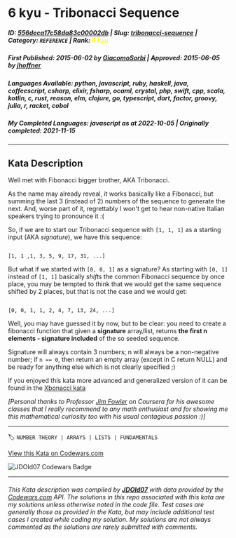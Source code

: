 # 6 kyu - Tribonacci Sequence

##### **ID**: [556deca17c58da83c00002db](https://www.codewars.com/kata/556deca17c58da83c00002db) | **Slug**: [tribonacci-sequence](https://www.codewars.com/kata/556deca17c58da83c00002db) | **Category**: `REFERENCE` | **Rank**: <span style="color:yellow">6 kyu</span>

##### **First Published**: 2015-06-02 ***by*** [GiacomoSorbi](https://www.codewars.com/users/GiacomoSorbi) | **Approved**: 2015-06-05 ***by*** [jhoffner](https://www.codewars.com/users/jhoffner)

##### **Languages Available**: python, javascript, ruby, haskell, java, coffeescript, csharp, elixir, fsharp, ocaml, crystal, php, swift, cpp, scala, kotlin, c, rust, reason, elm, clojure, go, typescript, dart, factor, groovy, julia, r, racket, cobol

##### **My Completed Languages**: javascript ***as at*** 2022-10-05 | **Originally completed**: 2021-11-15

---

## Kata Description


Well met with Fibonacci bigger brother, AKA Tribonacci.



As the name may already reveal, it works basically like a Fibonacci, but summing the last 3 (instead of 2) numbers of the sequence to generate the next. And, worse part of it, regrettably I won't get to hear non-native Italian speakers trying to pronounce it :(



So, if we are to start our Tribonacci sequence with `[1, 1, 1]` as a starting input (AKA *signature*), we have this sequence:



```

[1, 1 ,1, 3, 5, 9, 17, 31, ...]

```



But what if we started with `[0, 0, 1]` as a signature? As starting with `[0, 1]` instead of `[1, 1]` basically *shifts* the common Fibonacci sequence by once place, you may be tempted to think that we would get the same sequence shifted by 2 places, but that is not the case and we would get:



```

[0, 0, 1, 1, 2, 4, 7, 13, 24, ...]

```



Well, you may have guessed it by now, but to be clear: you need to create a fibonacci function that given a **signature** array/list, returns **the first n elements - signature included** of the so seeded sequence.



Signature will always contain 3 numbers; n will always be a non-negative number; if `n == 0`, then return an empty array (except in C return NULL) and be ready for anything else which is not clearly specified ;)



If you enjoyed this kata more advanced and generalized version of it can be found in the <a href="http://www.codewars.com/kata/fibonacci-tribonacci-and-friends"  target="_blank" title="Xbonacci sequence">Xbonacci kata</a>



*[Personal thanks to Professor <a href="https://www.coursera.org/instructor/jimfowler" target="_blank" title="Jim Fowler">Jim Fowler</a> on Coursera for his awesome classes that I really recommend to any math enthusiast and for showing me this mathematical curiosity too with his usual contagious passion :)]*

---


🏷 `NUMBER THEORY | ARRAYS | LISTS | FUNDAMENTALS`


[View this Kata on Codewars.com](https://www.codewars.com/kata/556deca17c58da83c00002db)

![](https://www.codewars.com/users/jdold07/badges/large "JDOld07 Codewars Badge")

---

###### *This Kata description was compiled by [**JDOld07**](https://tpstech.dev) with data provided by the [Codewars.com](https://www.codewars.com) API.  The solutions in this repo associated with this kata are my solutions unless otherwise noted in the code file.  Test cases are generally those as provided in the Kata, but may include additional test cases I created while coding my solution.  My solutions are not always commented as the solutions are rarely submitted with comments.*

